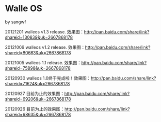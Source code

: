 Walle OS
=======
by sangwf

20121201 walleos v1.3 release. 效果图：http://pan.baidu.com/share/link?shareid=130839&uk=2667868178

20121009 walleos v1.2 release. 效果图：http://pan.baidu.com/share/link?shareid=80663&uk=2667868178

20121005 walleos 1.1 release. 效果图：http://pan.baidu.com/share/link?shareid=75898&uk=2667868178

20120930 walleos 1.0终于完成啦！效果图：http://pan.baidu.com/share/link?shareid=71624&uk=2667868178

20120927 目前为止的效果图：http://pan.baidu.com/share/link?shareid=69206&uk=2667868178

20120926 目前为止的效果图：http://pan.baidu.com/share/link?shareid=68635&uk=2667868178
